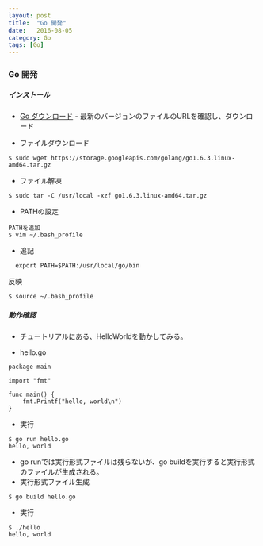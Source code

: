 ```yaml
---
layout: post
title:  "Go 開発"
date:   2016-08-05
category: Go
tags: [Go]
---
```


### Go 開発



##### インストール


- [Go ダウンロード](https://golang.org/dl/) - 最新のバージョンのファイルのURLを確認し、ダウンロード

- ファイルダウンロード

~~~
$ sudo wget https://storage.googleapis.com/golang/go1.6.3.linux-amd64.tar.gz
~~~

-  ファイル解凍

~~~
$ sudo tar -C /usr/local -xzf go1.6.3.linux-amd64.tar.gz
~~~

-  PATHの設定

~~~
PATHを追加
$ vim ~/.bash_profile 

~~~

-  追記

~~~
  export PATH=$PATH:/usr/local/go/bin
~~~

反映

~~~
$ source ~/.bash_profile 
~~~

#####  動作確認
- チュートリアルにある、HelloWorldを動かしてみる。

-  hello.go

~~~
package main

import "fmt"

func main() {
    fmt.Printf("hello, world\n")
}

~~~

-  実行

~~~
$ go run hello.go
hello, world

~~~

-  go runでは実行形式ファイルは残らないが、go buildを実行すると実行形式のファイルが生成される。
-  実行形式ファイル生成

~~~
$ go build hello.go 
~~~
-  実行

~~~
$ ./hello
hello, world
~~~